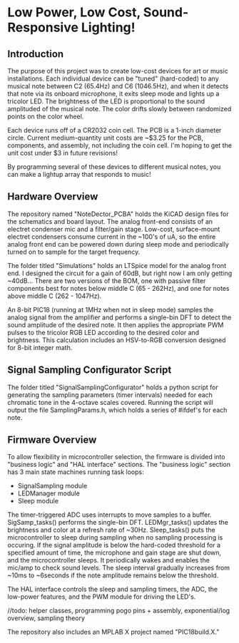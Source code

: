 # Low Power, Low Cost, Sound-Responsive Lighting!

## Introduction

The purpose of this project was to create low-cost devices for art or music installations. Each individual device can be "tuned" (hard-coded) to any musical note between C2 (65.4Hz) and C6 (1046.5Hz), and when it detects that note via its onboard microphone, it exits sleep mode and lights up a tricolor LED. The brightness of the LED is proportional to the sound amplituded of the musical note. The color drifts slowly between randomized points on the color wheel.

Each device runs off of a CR2032 coin cell. The PCB is a 1-inch diameter circle. Current medium-quantity unit costs are ~$3.25 for the PCB, components, and assembly, not including the coin cell. I'm hoping to get the unit cost under $3 in future revisions!

By programming several of these devices to different musical notes, you can make a lightup array that responds to music!

## Hardware Overview

The repository named "NoteDector_PCBA" holds the KiCAD design files for the schematics and board layout. The analog front-end consists of an electret condenser mic and a filter/gain stage. Low-cost, surface-mount electret condensers consume current in the ~100's of uA, so the entire analog front end can be powered down during sleep mode and periodically turned on to sample for the target frequency.

The folder titled "Simulations" holds an LTSpice model for the analog front end. I designed the circuit for a gain of 60dB, but right now I am only getting ~40dB... There are two versions of the BOM, one with passive filter components best for notes below middle C (65 - 262Hz), and one for notes above middle C (262 - 1047Hz).

An 8-bit PIC18 (running at 1MHz when not in sleep mode) samples the analog signal from the amplifier and performs a single-bin DFT to detect the sound amplitude of the desired note. It then applies the appropriate PWM pulses to the tricolor RGB LED according to the desired color and brightness. This calculation includes an HSV-to-RGB conversion designed for 8-bit integer math.

## Signal Sampling Configurator Script

The folder titled "SignalSamplingConfigurator" holds a python script for generating the sampling parameters (timer intervals) needed for each chromatic tone in the 4-octave scales covered. Running the script will output the file SamplingParams.h, which holds a series of #ifdef's for each note.

## Firmware Overview

To allow flexibility in microcontroller selection, the firmware is divided into "business logic" and "HAL interface" sections. The "business logic" section has 3 main state machines running task loops:
- SignalSampling module
- LEDManager module
- Sleep module

The timer-triggered ADC uses interrupts to move samples to a buffer. SigSamp_tasks() performs the single-bin DFT. LEDMgr_tasks() updates the brightness and color at a refresh rate of ~30Hz. Sleep_tasks() puts the microcontroller to sleep during sampling when no sampling processing is occuring. If the signal amplitude is below the hard-coded threshold for a specified amount of time, the microphone and gain stage are shut down, and the microcontroller sleeps. It periodically wakes and enables the mic/amp to check sound levels. The sleep interval gradually increases from ~10ms to ~6seconds if the note amplitude remains below the threshold.

The HAL interface controls the sleep and sampling timers, the ADC, the low-power features, and the PWM module for driving the LED's.

//todo: helper classes, programming pogo pins + assembly, exponential/log overview, sampling theory

The repository also includes an MPLAB X project named "PIC18build.X."